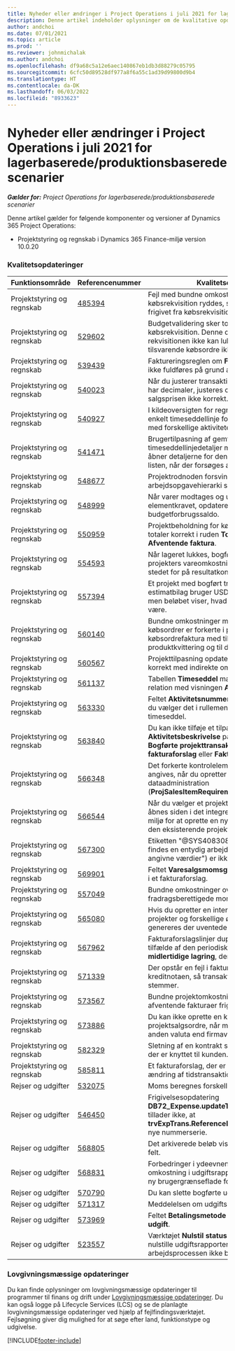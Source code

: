 ```yaml
---
title: Nyheder eller ændringer i Project Operations i juli 2021 for lagerbaserede/produktionsbaserede scenarier
description: Denne artikel indeholder oplysninger om de kvalitative opdateringer, der er tilgængelige i juli 2021-udgivelsen af Project Operations for lagerførte/produktionsbaserede scenarier.
author: andchoi
ms.date: 07/01/2021
ms.topic: article
ms.prod: ''
ms.reviewer: johnmichalak
ms.author: andchoi
ms.openlocfilehash: df9a68c5a12e6aec140867eb1db3d88279c05795
ms.sourcegitcommit: 6cfc50d89528df977a8f6a55c1ad39d99800d9b4
ms.translationtype: HT
ms.contentlocale: da-DK
ms.lasthandoff: 06/03/2022
ms.locfileid: "8933623"
---
```

# <a name="whats-new-or-changed-in-project-operations-july-2021-for-stockedproduction-based-scenarios"></a>Nyheder eller ændringer i Project Operations i juli 2021 for lagerbaserede/produktionsbaserede scenarier

_**Gælder for:** Project Operations for lagerbaserede/produktionsbaserede scenarier_

Denne artikel gælder for følgende komponenter og versioner af Dynamics 365 Project Operations:

- Projektstyring og regnskab i Dynamics 365 Finance-miljø version 10.0.20
 
### <a name="quality-updates"></a>Kvalitetsopdateringer
                                                                                                                                                                                  
| Funktionsområde                      | Referencenummer| Kvalitetsopdatering                                                                                                                                                                          |
|-----------------------------------|--------|---------------------------------------------------------------------------------------------------------------------------------------------------------------------------------|
| Projektstyring og regnskab | [485394](https://fix.lcs.dynamics.com/Issue/Details/?bugId=485394) | Fejl med bundne omkostningsposter fra en købsrekvisition ryddes, så snart købsordren er frigivet fra købsrekvisitionen.                                                                           |
| Projektstyring og regnskab | [529602](https://fix.lcs.dynamics.com/Issue/Details/?bugId=529602) | Budgetvalidering sker to gange på en købsrekvisition. Denne duplikering betyder, at rekvisitionen ikke kan lukkes, og at den tilsvarende købsordre ikke oprettes.                                                                                                                        |
| Projektstyring og regnskab | [539439](https://fix.lcs.dynamics.com/Issue/Details/?bugId=539439) | Faktureringsreglen om **Faktureringsprocent** kan ikke fuldføres på grund af et afrundingsproblem.                                                                              |
| Projektstyring og regnskab | [540023](https://fix.lcs.dynamics.com/Issue/Details/?bugId=540023) | Når du justerer transaktionen, og procentdelen har decimaler, justeres omkostningen og salgsprisen ikke korrekt.                                      |
| Projektstyring og regnskab | [540927](https://fix.lcs.dynamics.com/Issue/Details/?bugId=540927) | I kildeoversigten for regnskab vises timer for en enkelt timeseddellinje for flere timeseddellinjer med forskellige aktiviteter.                                      |
| Projektstyring og regnskab | [541471](https://fix.lcs.dynamics.com/Issue/Details/?bugId=541471) | Brugertilpasning af gemte oversigter og timeseddellinjedetaljer medfører, at systemet altid åbner detaljerne for den første timeseddel på listen, når der forsøges at åbne en timeseddel.  |
| Projektstyring og regnskab | [548677](https://fix.lcs.dynamics.com/Issue/Details/?bugId=548677) | Projektrodnoden forsvinder, og poster for arbejdsopgavehierarki slettes efter importen.                                                                                             |
| Projektstyring og regnskab | [548999](https://fix.lcs.dynamics.com/Issue/Details/?bugId=548999) | Når varer modtages og udstedes delvist fra elementkravet, opdaterer systemet den forkerte budgetforbrugssaldo. |
| Projektstyring og regnskab | [550959](https://fix.lcs.dynamics.com/Issue/Details/?bugId=550959) | Projektbeholdning for købsordrer viser ikke totaler korrekt i ruden **Totaler** eller i gitteret **Afventende faktura**.                                                                  |
| Projektstyring og regnskab | [554593](https://fix.lcs.dynamics.com/Issue/Details/?bugId=554593) | Når lageret lukkes, bogføres tilpasninger af projekters vareomkostning på saldokontoen i stedet for på resultatkontoen.                                                            |
| Projektstyring og regnskab | [557394](https://fix.lcs.dynamics.com/Issue/Details/?bugId=557394) | Et projekt med bogført transaktionsbilag og et estimatbilag bruger USD som regnskabsvalutaen, men beløbet viser, hvad det tilsvarende CAD ville være.              |
| Projektstyring og regnskab | [560140](https://fix.lcs.dynamics.com/Issue/Details/?bugId=560140) | Bundne omkostninger med et varekrav og købsordrer er forkerte i processen til købsordrefaktura med til dels en produktkvittering og til dels en faktura.       |
| Projektstyring og regnskab | [560567](https://fix.lcs.dynamics.com/Issue/Details/?bugId=560567) | Projekttilpasning opdaterer ikke salgsbeløbet korrekt med indirekte omkostninger.                                                                                    |
| Projektstyring og regnskab | [561137](https://fix.lcs.dynamics.com/Issue/Details/?bugId=561137) | Tabellen **Timeseddel** mangler en defineret relation med visningen **Arbejder/ressource**.                                                                                   |
| Projektstyring og regnskab | [563330](https://fix.lcs.dynamics.com/Issue/Details/?bugId=563330) | Feltet **Aktivitetsnummer** kan ikke udfyldes, når du vælger det i rullemenuen for en intern timeseddel.                                                                 |
| Projektstyring og regnskab | [563840](https://fix.lcs.dynamics.com/Issue/Details/?bugId=563840) | Du kan ikke tilføje et tilpasset felt for **Formål** eller **Aktivitetsbeskrivelse** på følgende sider: **Bogførte projekttransaktioner**, **Oprettelse af fakturaforslag** eller **Fakturaforslag**.  |
| Projektstyring og regnskab | [566348](https://fix.lcs.dynamics.com/Issue/Details/?bugId=566348) | Det forkerte kontrolelement for leveringsdato angives, når du opretter varekrav ved hjælp af dataadministration (**ProjSalesItemRequirementEntity**).                                              |
| Projektstyring og regnskab | [566544](https://fix.lcs.dynamics.com/Issue/Details/?bugId=566544) | Når du vælger et projektkontrakt-id i Finance, åbnes siden i det integrerede Project Operations-miljø for at oprette en ny post i stedet for at åbne den eksisterende projektkontrakt.                                                                                                                 |
| Projektstyring og regnskab | [567300](https://fix.lcs.dynamics.com/Issue/Details/?bugId=567300) |  Etiketten "@SYS4083080" ("Der kunne ikke findes en entydig arbejderpost svarende til de angivne værdier") er ikke oversat til dansk.                                |
| Projektstyring og regnskab | [569901](https://fix.lcs.dynamics.com/Issue/Details/?bugId=569901) | Feltet **Varesalgsmomsgruppe** kan ikke redigeres i et fakturaforslag.                                                                               |
| Projektstyring og regnskab | [557049](https://fix.lcs.dynamics.com/Issue/Details/?bugId=557049) | Bundne omkostninger overdrives med ikke-fradragsberettigede momsbeløb.                                                                                                    |
| Projektstyring og regnskab | [565080](https://fix.lcs.dynamics.com/Issue/Details/?bugId=565080) | Hvis du opretter en intern timeseddel med flere projekter og forskellige økonomiske dimensioner, genereres der uventede værdier i hovedbogen.                             |
| Projektstyring og regnskab | [567962](https://fix.lcs.dynamics.com/Issue/Details/?bugId=567962) | Fakturaforslagslinjer duplikeres på grund af flere tilfælde af den periodiske proces **Importér fra midlertidige lagring**, der kører samtidig.                                      |
| Projektstyring og regnskab | [571339](https://fix.lcs.dynamics.com/Issue/Details/?bugId=571339) | Der opstår en fejl i fakturaforslaget til kreditnotaen, så transaktionerne på bilaget ikke stemmer.    |
| Projektstyring og regnskab | [573567](https://fix.lcs.dynamics.com/Issue/Details/?bugId=573567) | Bundne projektomkostninger bliver forkerte, når afventende fakturaer frigives.                                                                             |
| Projektstyring og regnskab | [573886](https://fix.lcs.dynamics.com/Issue/Details/?bugId=573886) | Du kan ikke oprette en kreditnota for en projektsalgsordre, når momsen er angivet i en anden valuta end firmavalutaen.                                      |
| Projektstyring og regnskab | [582329](https://fix.lcs.dynamics.com/Issue/Details/?bugId=582329) | Sletning af en kontrakt sletter også den adresse, der er knyttet til kunden.                                                                                     |
| Projektstyring og regnskab | [585811](https://fix.lcs.dynamics.com/Issue/Details/?bugId=585811) | Et fakturaforslag, der er resultatet af en negativ ændring af tidstransaktionen, kan ikke bogføres.                                                                    |
| Rejser og udgifter                  | [532075](https://fix.lcs.dynamics.com/Issue/Details/?bugId=532075) | Moms beregnes forskelligt i udgiftsrapporter.                                                                                                                  |
| Rejser og udgifter                  | [546450](https://fix.lcs.dynamics.com/Issue/Details/?bugId=546450) | Frigivelsesopdatering **DB72_Expense.updateTrvExpTransProjTransId()** tillader ikke, at **trvExpTrans.ReferenceDataAreaId** opretter den nye nummerserie.                    |
| Rejser og udgifter                  | [568805](https://fix.lcs.dynamics.com/Issue/Details/?bugId=568805) | Det arkiverede beløb vises ikke i det obligatoriske felt.                                                                                                             |
| Rejser og udgifter                  | [568831](https://fix.lcs.dynamics.com/Issue/Details/?bugId=568831) | Forbedringer i ydeevnen ved vedhæftning af en omkostning i udgiftsrapporten ved hjælp af den ny brugergrænseflade for udgifter.                                                            |
| Rejser og udgifter                  | [570790](https://fix.lcs.dynamics.com/Issue/Details/?bugId=570790) | Du kan slette bogførte udgiftsrapporter.                                                                                           |
| Rejser og udgifter                  | [571317](https://fix.lcs.dynamics.com/Issue/Details/?bugId=571317) | Meddelelsen om udgiftspolitik vises flere gange.                                                                                                       |
| Rejser og udgifter                  | [573969](https://fix.lcs.dynamics.com/Issue/Details/?bugId=573969) | Feltet **Betalingsmetode** er inkluderet i ruden **Ny udgift**.                                                                                                      |
| Rejser og udgifter                  | [523557](https://fix.lcs.dynamics.com/Issue/Details/?bugId=523557) | Værktøjet **Nulstil status for udgiftsdokument** bør nulstille udgiftsrapportens status til **Kladde**, hvis arbejdsprocessen ikke blev fundet. 

### <a name="regulatory-updates"></a>Lovgivningsmæssige opdateringer
Du kan finde oplysninger om lovgivningsmæssige opdateringer til programmer til finans og drift under [Lovgivningsmæssige opdateringer](/dynamics365/finance/localizations/regulatory-updates). Du kan også logge på Lifecycle Services (LCS) og se de planlagte lovgivningsmæssige opdateringer ved hjælp af fejlfindingsværktøjet. Fejlsøgning giver dig mulighed for at søge efter land, funktionstype og udgivelse.


[!INCLUDE[footer-include](../../includes/footer-banner.md)]
